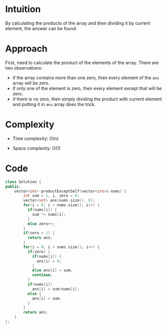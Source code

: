 # Intuition

By calculating the products of the array and then dividing it by current element, the answer can be found.

# Approach

First, need to calculate the product of the elements of the array. There are two observations:

- if the array contains more than one zero, then every element of the `ans` array will be zero.
- if only one of the element is zero, then every element except that will be zero.
- if there is no zero, then simply dividing the product with current element and putting it in `ans` array does the trick.

# Complexity

- Time complexity: O(n)

- Space complexity: O(1)

# Code

```c++
class Solution {
public:
    vector<int> productExceptSelf(vector<int>& nums) {
        int sum = 1, i, zero = 0;
        vector<int> ans(nums.size(), 0);
        for(i = 0; i < nums.size(); i++) {
          if(nums[i]) {
            sum *= nums[i];
          }
          else zero++;
        }
        if(zero > 1) {
          return ans;
        }
        for(i = 0; i < nums.size(); i++) {
          if(zero) {
            if(nums[i]) {
              ans[i] = 0;
            }
            else ans[i] = sum;
            continue;
          }
          if(nums[i])
            ans[i] = sum/nums[i];
          else {
            ans[i] = sum;
          }
        }
        return ans;
    }
};
```
